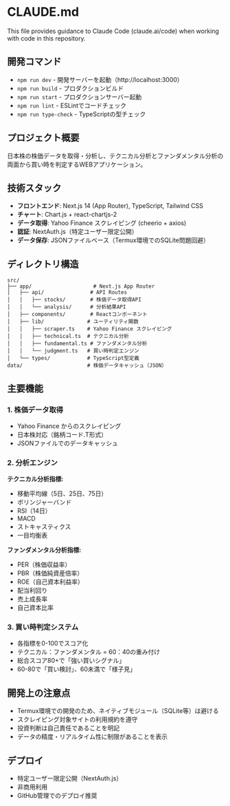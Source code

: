 # CLAUDE.md

This file provides guidance to Claude Code (claude.ai/code) when working with code in this repository.

## 開発コマンド

- `npm run dev` - 開発サーバーを起動（http://localhost:3000）
- `npm run build` - プロダクションビルド
- `npm run start` - プロダクションサーバー起動
- `npm run lint` - ESLintでコードチェック
- `npm run type-check` - TypeScriptの型チェック

## プロジェクト概要

日本株の株価データを取得・分析し、テクニカル分析とファンダメンタル分析の両面から買い時を判定するWEBアプリケーション。

## 技術スタック

- **フロントエンド**: Next.js 14 (App Router), TypeScript, Tailwind CSS
- **チャート**: Chart.js + react-chartjs-2
- **データ取得**: Yahoo Finance スクレイピング (cheerio + axios)
- **認証**: NextAuth.js（特定ユーザー限定公開）
- **データ保存**: JSONファイルベース（Termux環境でのSQLite問題回避）

## ディレクトリ構造

```
src/
├── app/                    # Next.js App Router
│   ├── api/               # API Routes
│   │   ├── stocks/        # 株価データ取得API
│   │   └── analysis/      # 分析結果API
│   ├── components/        # Reactコンポーネント
│   ├── lib/              # ユーティリティ関数
│   │   ├── scraper.ts    # Yahoo Finance スクレイピング
│   │   ├── technical.ts  # テクニカル分析
│   │   ├── fundamental.ts # ファンダメンタル分析
│   │   └── judgment.ts   # 買い時判定エンジン
│   └── types/            # TypeScript型定義
data/                     # 株価データキャッシュ（JSON）
```

## 主要機能

### 1. 株価データ取得
- Yahoo Finance からのスクレイピング
- 日本株対応（銘柄コード.T形式）
- JSONファイルでのデータキャッシュ

### 2. 分析エンジン

**テクニカル分析指標:**
- 移動平均線（5日、25日、75日）
- ボリンジャーバンド
- RSI（14日）
- MACD
- ストキャスティクス
- 一目均衡表

**ファンダメンタル分析指標:**
- PER（株価収益率）
- PBR（株価純資産倍率）
- ROE（自己資本利益率）
- 配当利回り
- 売上成長率
- 自己資本比率

### 3. 買い時判定システム
- 各指標を0-100でスコア化
- テクニカル：ファンダメンタル = 60：40の重み付け
- 総合スコア80+で「強い買いシグナル」
- 60-80で「買い検討」、60未満で「様子見」

## 開発上の注意点

- Termux環境での開発のため、ネイティブモジュール（SQLite等）は避ける
- スクレイピング対象サイトの利用規約を遵守
- 投資判断は自己責任であることを明記
- データの精度・リアルタイム性に制限があることを表示

## デプロイ

- 特定ユーザー限定公開（NextAuth.js）
- 非商用利用
- GitHub管理でのデプロイ推奨